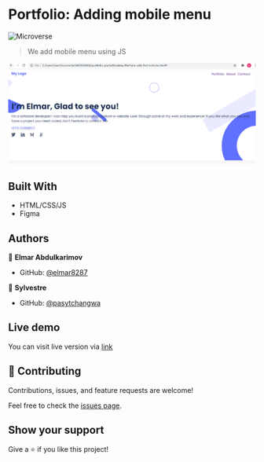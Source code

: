 # Portfolio: Adding mobile menu

![Microverse](https://img.shields.io/badge/Microverse-blueviolet)

> We add mobile menu using JS

![Screen Shot](./desktop-version.PNG)

## Built With

- HTML/CSS/JS
- Figma

## Authors

👤 **Elmar Abdulkarimov**

- GitHub: [@elmar8287](https://github.com/elmar8287)

👤 **Sylvestre**

- GitHub: [@pasytchangwa ](https://github.com/pasytchangwa)


## Live demo
You can visit live version via [link](https://elmar8287.github.io/)


## 🤝 Contributing

Contributions, issues, and feature requests are welcome!

Feel free to check the [issues page](../../issues/).

## Show your support

Give a ⭐️ if you like this project!
